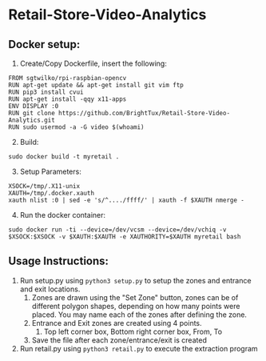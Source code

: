 # Retail-Store-Video-Analytics

## Docker setup:
1. Create/Copy Dockerfile, insert the following:

```
FROM sgtwilko/rpi-raspbian-opencv
RUN apt-get update && apt-get install git vim ftp
RUN pip3 install cvui
RUN apt-get install -qqy x11-apps
ENV DISPLAY :0
RUN git clone https://github.com/BrightTux/Retail-Store-Video-Analytics.git
RUN sudo usermod -a -G video $(whoami)
```


2. Build:

```
sudo docker build -t myretail .
```

3. Setup Parameters:
```
XSOCK=/tmp/.X11-unix
XAUTH=/tmp/.docker.xauth
xauth nlist :0 | sed -e 's/^..../ffff/' | xauth -f $XAUTH nmerge -
```

4. Run the docker container:
```
sudo docker run -ti --device=/dev/vcsm --device=/dev/vchiq -v $XSOCK:$XSOCK -v $XAUTH:$XAUTH -e XAUTHORITY=$XAUTH myretail bash
```

## Usage Instructions:
1. Run setup.py  using `python3 setup.py` to setup the zones and entrance and exit locations.
	1. Zones are drawn using the "Set Zone" button, zones can be of
	different polygon shapes, depending on how many points were placed. You
	may name each of the zones after defining the zone.
	2. Entrance and Exit zones are created using 4 points.
		1. Top left corner box, Bottom right corner box, From, To
	3. Save the file after each zone/entrance/exit is created
2. Run retail.py using `python3 retail.py` to execute the extraction program
